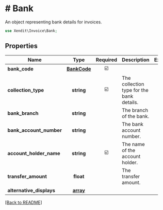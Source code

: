 # # Bank
An object representing bank details for invoices.

```php
use Xendit\Invoice\Bank;
```

## Properties

| Name | Type | Required | Description | Examples |
|------------|:-------------:|:-------------:|-------------|:-------------:|
| **bank_code** | [**BankCode**](BankCode.md) | ☑️ |  | null |
| **collection_type** | **string** | ☑️ | The collection type for the bank details. | null |
| **bank_branch** | **string** |  | The branch of the bank. | null |
| **bank_account_number** | **string** |  | The bank account number. | null |
| **account_holder_name** | **string** | ☑️ | The name of the account holder. | null |
| **transfer_amount** | **float** |  | The transfer amount. | null |
| **alternative_displays** | [**array**](AlternativeDisplayItem.md) |  |  | null |


[[Back to README]](../../README.md)
